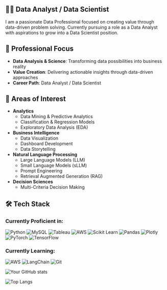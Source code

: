 

## 👨‍💻 Data Analyst / Data Scientist 
I am a passionate Data Professional focused on creating value through data-driven problem solving. Currently pursuing a role as a Data Analyst with aspirations to grow into a Data Scientist position.

## 🎯 Professional Focus
- **Data Analysis & Science**: Transforming data possibilities into business reality
- **Value Creation**: Delivering actionable insights through data-driven approaches
- **Career Path**: Data Analyst / Data Scientist

## 🚩 Areas of Interest
- **Analytics**
  - Data Mining & Predictive Analytics
  - Classification & Regression Models
  - Exploratory Data Analysis (EDA)
- **Business Intelligence**
  - Data Visualization
  - Dashboard Development
  - Data Storytelling
- **Natural Language Processing**
  - Large Language Models (LLM)
  - Small Language Models (sLLM)
  - Prompt Engineering
  - Retrieval Augmented Generation (RAG)
- **Decision Sciences**
  - Multi-Criteria Decision Making

## 🛠️ Tech Stack

### Currently Proficient in:
![Python](https://img.shields.io/badge/Python-3776AB?style=flat-square&logo=Python&logoColor=white)
![MySQL](https://img.shields.io/badge/MySQL-4479A1?style=flat-square&logo=MySQL&logoColor=white)
![Tableau](https://img.shields.io/badge/Tableau-E97627?style=flat-square&logo=Tableau&logoColor=white)
![AWS](https://img.shields.io/badge/AWS-232F3E?style=flat-square&logo=amazon-aws&logoColor=white)
![Scikit Learn](https://img.shields.io/badge/Scikit%20Learn-F7931E?style=flat-square&logo=scikit-learn&logoColor=white)
![Pandas](https://img.shields.io/badge/Pandas-150458?style=flat-square&logo=pandas&logoColor=white)
![Plotly](https://img.shields.io/badge/Plotly-3F4F75?style=flat-square&logo=plotly&logoColor=white)
![PyTorch](https://img.shields.io/badge/PyTorch-EE4C2C?style=flat-square&logo=PyTorch&logoColor=white)
![TensorFlow](https://img.shields.io/badge/TensorFlow-FF6F00?style=flat-square&logo=TensorFlow&logoColor=white)

### Currently Learning:
![AWS](https://img.shields.io/badge/AWS-232F3E?style=flat-square&logo=amazon-aws&logoColor=white)
![LangChain](https://img.shields.io/badge/LangChain-000000?style=flat-square&logo=chainlink&logoColor=white)
![Git](https://img.shields.io/badge/Git-F05032?style=flat-square&logo=git&logoColor=white)


<!-- You can add your GitHub stats here -->
![Your GitHub stats](https://github-readme-stats.vercel.app/api?username=wonderfulawsome&show_icons=true&theme=radical)

<!-- You can add your most used languages here -->
![Top Langs](https://github-readme-stats.vercel.app/api/top-langs/?username=wonderfulawsome&layout=compact&theme=radical)


